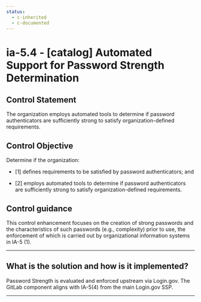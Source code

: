 ```yaml
---
status:
  - c-inherited
  - c-documented
---
```


# ia-5.4 - \[catalog\] Automated Support for Password Strength Determination

## Control Statement

The organization employs automated tools to determine if password authenticators are sufficiently strong to satisfy organization-defined requirements.

## Control Objective

Determine if the organization:

- \[1\] defines requirements to be satisfied by password authenticators; and

- \[2\] employs automated tools to determine if password authenticators are sufficiently strong to satisfy organization-defined requirements.

## Control guidance

This control enhancement focuses on the creation of strong passwords and the characteristics of such passwords (e.g., complexity) prior to use, the enforcement of which is carried out by organizational information systems in IA-5 (1).

______________________________________________________________________

## What is the solution and how is it implemented?

Password Strength is evaluated and enforced upstream via Login.gov. 
The GitLab component aligns with IA-5(4) from the main Login.gov SSP.

______________________________________________________________________
